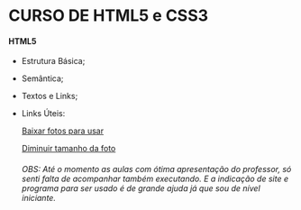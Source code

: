 # CURSO DE HTML5 e CSS3

#### HTML5

- Estrutura Básica;

- Semântica;

- Textos e Links;

- Links Úteis:

  [Baixar fotos para usar](https://unsplash.com/)

  [Diminuir tamanho da foto](https://tinypng.com/)

  

  ###### OBS: Até o momento as aulas com ótima apresentação do professor, só senti falta de acompanhar também executando. E a indicação de site e programa para ser usado é de grande ajuda já que sou de nível iniciante.

  

  

   

  
